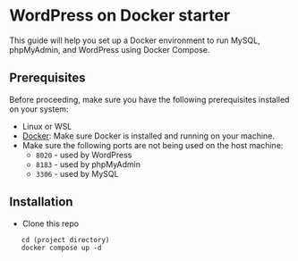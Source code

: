 # WordPress on Docker starter
This guide will help you set up a Docker environment to run MySQL, phpMyAdmin, and WordPress using Docker Compose.

## Prerequisites
Before proceeding, make sure you have the following prerequisites installed on your system:
* Linux or WSL
* [Docker](https://www.docker.com/): Make sure Docker is installed and running on your machine.
* Make sure the following ports are not being used on the host machine:
    * `8020` - used by WordPress
    * `8183` - used by phpMyAdmin
    * `3306` - used by MySQL

## Installation
* Clone this repo
```
   cd (project directory)
   docker compose up -d
```

